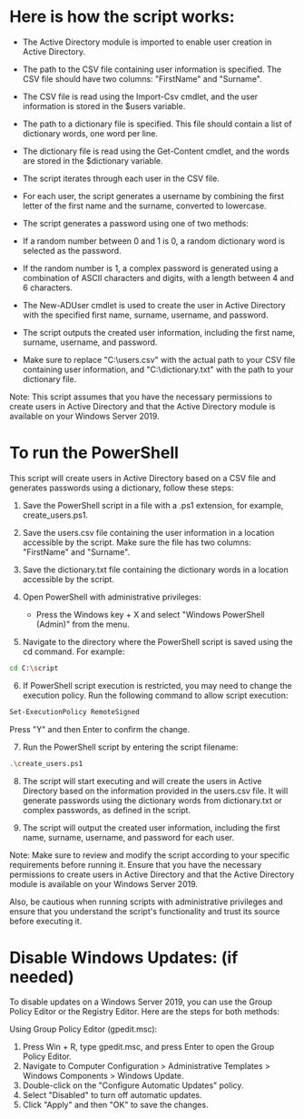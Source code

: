 # Here is  how the script works:

- The Active Directory module is imported to enable user creation in Active Directory.

-  The path to the CSV file containing user information is specified. The CSV file should have two columns: "FirstName" and "Surname".

-  The CSV file is read using the Import-Csv cmdlet, and the user information is stored in the $users variable.

-  The path to a dictionary file is specified. This file should contain a list of dictionary words, one word per line.

-  The dictionary file is read using the Get-Content cmdlet, and the words are stored in the $dictionary variable.

-  The script iterates through each user in the CSV file.

-  For each user, the script generates a username by combining the first letter of the first name and the surname, converted to lowercase.

-  The script generates a password using one of two methods:

-  If a random number between 0 and 1 is 0, a random dictionary word is selected as the password.

-  If the random number is 1, a complex password is generated using a combination of ASCII characters and digits, with a length between 4 and 6 characters.

-  The New-ADUser cmdlet is used to create the user in Active Directory with the specified first name, surname, username, and password.

-  The script outputs the created user information, including the first name, surname, username, and password.

-  Make sure to replace "C:\users.csv" with the actual path to your CSV file containing user information, and "C:\dictionary.txt" with the path to your dictionary file.

Note: This script assumes that you have the necessary permissions to create users in Active Directory and that the Active Directory module is available on your Windows Server 2019.

# To run the PowerShell 

This script will create users in Active Directory based on a CSV file and generates passwords using a dictionary, follow these steps:

1.  Save the PowerShell script in a file with a .ps1 extension, for example, create_users.ps1.

2.  Save the users.csv file containing the user information in a location accessible by the script. Make sure the file has two columns: "FirstName" and "Surname".

3.  Save the dictionary.txt file containing the dictionary words in a location accessible by the script.

4.  Open PowerShell with administrative privileges:
      -  Press the Windows key + X and select "Windows PowerShell (Admin)" from the menu.

5.  Navigate to the directory where the PowerShell script is saved using the cd command. For example:

```bash
cd C:\script
```

6.  If PowerShell script execution is restricted, you may need to change the execution policy. Run the following command to allow script execution:

```bash
Set-ExecutionPolicy RemoteSigned
```

Press "Y" and then Enter to confirm the change.

7.  Run the PowerShell script by entering the script filename:

```bash
.\create_users.ps1
```

8.  The script will start executing and will create the users in Active Directory based on the information provided in the users.csv file. It will generate passwords using the dictionary words from dictionary.txt or complex passwords, as defined in the script.

9.  The script will output the created user information, including the first name, surname, username, and password for each user.

Note: Make sure to review and modify the script according to your specific requirements before running it. Ensure that you have the necessary permissions to create users in Active Directory and that the Active Directory module is available on your Windows Server 2019.

Also, be cautious when running scripts with administrative privileges and ensure that you understand the script's functionality and trust its source before executing it.


# Disable Windows Updates: (if needed)

To disable updates on a Windows Server 2019, you can use the Group Policy Editor or the Registry Editor. Here are the steps for both methods:

Using Group Policy Editor (gpedit.msc):

1. Press Win + R, type gpedit.msc, and press Enter to open the Group Policy Editor.
2. Navigate to Computer Configuration > Administrative Templates > Windows Components > Windows Update.
3. Double-click on the "Configure Automatic Updates" policy.
4. Select "Disabled" to turn off automatic updates.
5. Click "Apply" and then "OK" to save the changes.
